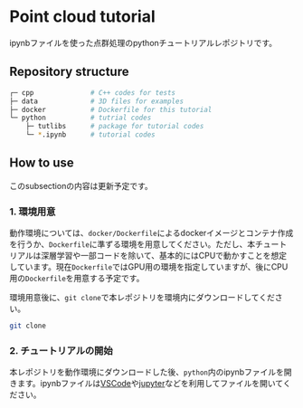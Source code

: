 # Point cloud tutorial
ipynbファイルを使った点群処理のpythonチュートリアルレポジトリです。

## Repository structure
```bash
┌─ cpp              # C++ codes for tests
├─ data             # 3D files for examples
├─ docker           # Dockerfile for this tutorial
└─ python           # tutrial codes
    ├─ tutlibs      # package for tutorial codes
    └─ *.ipynb      # tutorial codes
```

## How to use
このsubsectionの内容は更新予定です。

### 1. 環境用意
動作環境については、`docker/Dockerfile`によるdockerイメージとコンテナ作成を行うか、`Dockerfile`に準ずる環境を用意してください。ただし、本チュートリアルは深層学習や一部コードを除いて、基本的にはCPUで動かすことを想定しています。現在`Dockerfile`ではGPU用の環境を指定していますが、後にCPU用の`Dockerfile`を用意する予定です。

環境用意後に、`git clone`で本レポジトリを環境内にダウンロードしてください。

```bash
git clone 
```

### 2. チュートリアルの開始
本レポジトリを動作環境にダウンロードした後、`python`内のipynbファイルを開きます。ipynbファイルは[VSCode](https://code.visualstudio.com/)や[jupyter](https://jupyter.org/)などを利用してファイルを開いてください。

